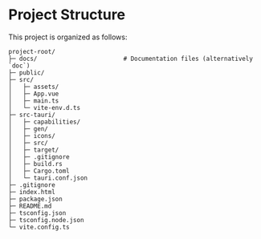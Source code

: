 # Project Structure
This project is organized as follows:

    project-root/
    ├─ docs/                        # Documentation files (alternatively `doc`)
    ├─ public/
    ├─ src/                         
    │   ├─ assets/                  
    │   ├─ App.vue
    │   ├─ main.ts
    │   └─ vite-env.d.ts
    ├─ src-tauri/
    │   ├─ capabilities/        
    │   ├─ gen/               
    │   ├─ icons/    
    │   ├─ src/     
    │   ├─ target/     
    │   ├─ .gitignore     
    │   ├─ build.rs     
    │   ├─ Cargo.toml     
    │   └─ tauri.conf.json    
    ├─ .gitignore                   
    ├─ index.html                
    ├─ package.json
    ├─ README.md
    ├─ tsconfig.json
    ├─ tsconfig.node.json
    └─ vite.config.ts

